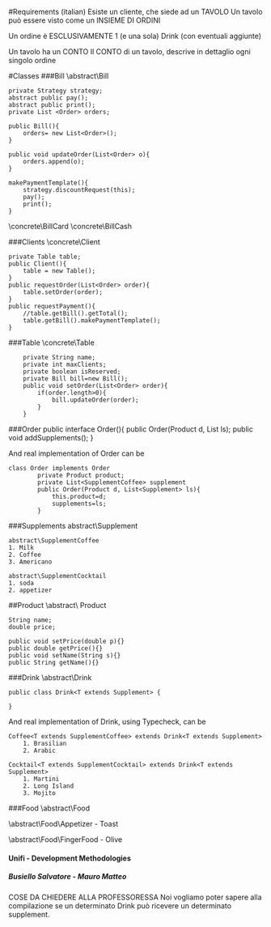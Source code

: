 #Requirements (italian)
Esiste un cliente, che siede ad un TAVOLO
Un tavolo può essere visto come un INSIEME DI ORDINI

Un ordine è ESCLUSIVAMENTE 1 (e una sola) Drink (con eventuali aggiunte)

Un tavolo ha un CONTO
Il CONTO di un tavolo, descrive in dettaglio ogni singolo ordine



#Classes
###Bill
\abstract\Bill
 
    private Strategy strategy;
    abstract public pay();
    abstract public print();
    private List <Order> orders;
    
    public Bill(){
    	orders= new List<Order>();
    }
    
    public void updateOrder(List<Order> o){
    	orders.append(o);
    }

    makePaymentTemplate(){
        strategy.discountRequest(this);
        pay();
        print();
    }
     
\concrete\BillCard
\concrete\BillCash

###Clients
\concrete\Client
  
    private Table table;
    public Client(){
    	table = new Table();
    }
    public requestOrder(List<Order> order){
    	table.setOrder(order);
    }
    public requestPayment(){
        //table.getBill().getTotal();
        table.getBill().makePaymentTemplate();
    }
 

###Table
\concrete\Table

        private String name;
        private int maxClients;
        private boolean isReserved;
        private Bill bill=new Bill();
        public void setOrder(List<Order> order){
        	if(order.length>0){
        		bill.updateOrder(order);
        	}
        }

###Order
	public interface Order(){
		public Order(Product d, List<Supplement> ls);
		public void addSupplements();
	}
	
And real implementation of Order can be

	class Order implements Order
			private Product product;
            private List<SupplementCoffee> supplement
            public Order(Product d, List<Supplement> ls){
            	this.product=d;
            	supplements=ls;
            }


###Supplements
abstract\Supplement
	
	abstract\SupplementCoffee
	1. Milk
	2. Coffee 
	3. Americano
	
	abstract\SupplementCocktail
    1. soda
    2. appetizer

##Product 
\abstract\ Product
	
	String name;
	double price;
	
	public void setPrice(double p){}
	public double getPrice(){}
	public void setName(String s){}
	public String getName(){}

###Drink
\abstract\Drink

	public class Drink<T extends Supplement> {
	
	}

And real implementation of Drink, using Typecheck, can be

	Coffee<T extends SupplementCoffee> extends Drink<T extends Supplement>
	    1. Brasilian
	    2. Arabic

	Cocktail<T extends SupplementCocktail> extends Drink<T extends Supplement>
	    1. Martini
	    2. Long Island
	    3. Mojito

###Food
\abstract\Food

\abstract\Food\Appetizer
    - Toast

\abstract\Food\FingerFood
    - Olive





 #### Unifi - Development Methodologies
 ##### Busiello Salvatore - Mauro Matteo





COSE DA CHIEDERE ALLA PROFESSORESSA
Noi vogliamo poter sapere alla compilazione se un determinato Drink può ricevere un determinato supplement.
